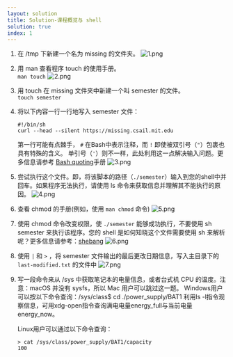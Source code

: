 ```yaml
---
layout: solution
title: Solution-课程概览与 shell
solution: true
index: 1
---
```


1. 在 /tmp 下新建一个名为 missing 的文件夹。
    ![1.png]({{site.url}}/2020/solutions/images/1/1.png)
2. 用 man 查看程序 touch 的使用手册。  
    `man touch`
    ![2.png]({{site.url}}/2020/solutions/images/1/2.png)
3. 用 touch 在 missing 文件夹中新建一个叫 semester 的文件。  
    `touch semester`
4. 将以下内容一行一行地写入 semester 文件：     
    ```
    #!/bin/sh
    curl --head --silent https://missing.csail.mit.edu
    ```
    第一行可能有点棘手， `#` 在Bash中表示注释，而 `!` 即使被双引号（`"`）包裹也具有特殊的含义。  单引号（`'`）则不一样，此处利用这一点解决输入问题。更多信息请参考  [Bash quoting](https://www.gnu.org/software/bash/manual/html_node/Quoting.html)手册
    ![3.png]({{site.url}}/2020/solutions/images/1/3.png)
5. 尝试执行这个文件。即，将该脚本的路径（`./semester`）输入到您的shell中并回车。如果程序无法执行，请使用 ls 命令来获取信息并理解其不能执行的原因。
    ![4.png]({{site.url}}/2020/solutions/images/1/4.png)
6. 查看 chmod 的手册(例如，使用 `man chmod` 命令)
    ![5.png]({{site.url}}/2020/solutions/images/1/5.png)  
7. 使用 chmod 命令改变权限，使 `./semester` 能够成功执行，不要使用 sh semester 来执行该程序。您的 shell 是如何知晓这个文件需要使用 sh 来解析呢？更多信息请参考：[shebang](https://en.wikipedia.org/wiki/Shebang_(Unix))
    ![6.png]({{site.url}}/2020/solutions/images/1/6.png)
8. 使用 `|` 和 `>` ，将 semester 文件输出的最后更改日期信息，写入主目录下的 `last-modified.txt` 的文件中
    ![7.png]({{site.url}}/2020/solutions/images/1/7.png)
9. 写一段命令来从 /sys 中获取笔记本的电量信息，或者台式机 CPU 的温度。注意：macOS 并没有 sysfs，所以 Mac 用户可以跳过这一题。
    Windows用户可以按以下命令查询：/sys/class$ cd ./power_supply/BAT1
    利用ls -l指令观察信息，可用xdg-open指令查询满电电量energy_full与当前电量energy_now。

    Linux用户可以通过以下命令查询：
    ```shell
    > cat /sys/class/power_supply/BAT1/capacity
    100
    ```




